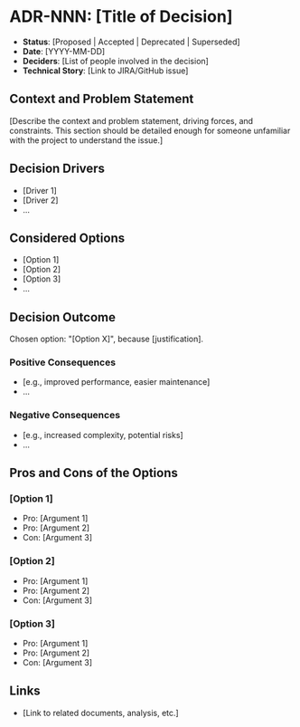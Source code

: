 # ADR-NNN: [Title of Decision]

- **Status**: [Proposed | Accepted | Deprecated | Superseded]
- **Date**: [YYYY-MM-DD]
- **Deciders**: [List of people involved in the decision]
- **Technical Story**: [Link to JIRA/GitHub issue]

## Context and Problem Statement

[Describe the context and problem statement, driving forces, and constraints. This section should be detailed enough for someone unfamiliar with the project to understand the issue.]

## Decision Drivers

- [Driver 1]
- [Driver 2]
- ...

## Considered Options

- [Option 1]
- [Option 2]
- [Option 3]
- ...

## Decision Outcome

Chosen option: "[Option X]", because [justification].

### Positive Consequences

- [e.g., improved performance, easier maintenance]
- ...

### Negative Consequences

- [e.g., increased complexity, potential risks]
- ...

## Pros and Cons of the Options

### [Option 1]

- Pro: [Argument 1]
- Pro: [Argument 2]
- Con: [Argument 3]

### [Option 2]

- Pro: [Argument 1]
- Pro: [Argument 2]
- Con: [Argument 3]

### [Option 3]

- Pro: [Argument 1]
- Pro: [Argument 2]
- Con: [Argument 3]

## Links

- [Link to related documents, analysis, etc.]
